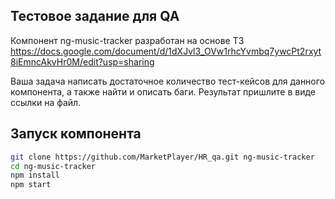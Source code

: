 ## Тестовое задание для QA
Компонент ng-music-tracker разработан на основе ТЗ https://docs.google.com/document/d/1dXJvl3_OVw1rhcYvmbq7ywcPt2rxyt8iEmncAkvHr0M/edit?usp=sharing

Ваша задача написать достаточное количество тест-кейсов для данного компонента, а также найти и описать баги.
Результат пришлите в виде ссылки на файл. 

## Запуск компонента
```bash
git clone https://github.com/MarketPlayer/HR_qa.git ng-music-tracker
cd ng-music-tracker
npm install
npm start
```
